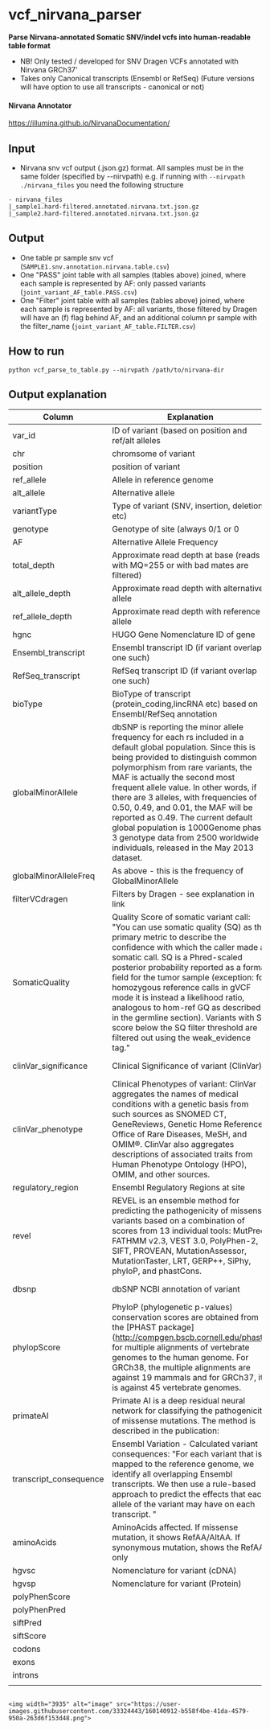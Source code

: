 # vcf_nirvana_parser
**Parse Nirvana-annotated Somatic SNV/indel vcfs into human-readable table format**
* NB! Only tested / developed for SNV Dragen VCFs annotated with Nirvana GRCh37'
* Takes only Canonical transcripts (Ensembl or RefSeq) (Future versions will have option to use all transcripts - canonical or not)

#### Nirvana Annotator
https://illumina.github.io/NirvanaDocumentation/

## Input
* Nirvana snv vcf output (.json.gz) format. All samples must be in the same folder (specified by --nirvpath)
e.g. if running with `--nirvpath ./nirvana_files` you need the following structure
```
- nirvana_files
|_sample1.hard-filtered.annotated.nirvana.txt.json.gz
|_sample2.hard-filtered.annotated.nirvana.txt.json.gz
```


## Output
* One table pr sample snv vcf (`SAMPLE1.snv.annotation.nirvana.table.csv`)
* One "PASS" joint table with all samples (tables above) joined, where each sample is represented by AF: only passed variants (`joint_variant_AF_table.PASS.csv`)
* One "Filter" joint table with all samples (tables above) joined, where each sample is represented by AF: all variants, those filtered by Dragen will have an (f) flag behind AF, and an additional column pr sample with the filter_name (`joint_variant_AF_table.FILTER.csv`)

## How to run
`python vcf_parse_to_table.py --nirvpath /path/to/nirvana-dir`

## Output explanation

| Column  | Explanation  | Link  |   |   |
|---|---|---|---|---|
| var_id   | ID of variant (based on position and ref/alt alleles |   |   |   |
| chr  | chromsome of variant  |   |   |   |
| position  | position of variant  |   |   |   |
| ref_allele  | Allele in reference genome  |   |   |   |
| alt_allele  | Alternative allele  |   |   |   |
| variantType  | Type of variant (SNV, insertion, deletion etc)  |   |   |   |
| genotype  | Genotype of site (always 0/1 or 0|1 for somatic)  |   |   |   |
| AF | Alternative Allele Frequency  |   |   |   |
| total_depth  | Approximate read depth at base (reads with MQ=255 or with bad mates are filtered) |   |   |   |
| alt_allele_depth  | Approximate read depth with alternative allele  |   |   |   |
| ref_allele_depth |  Approximate read depth with reference allele  |   |   |   |
| hgnc  |  HUGO Gene Nomenclature ID of gene |   |   |   |
| Ensembl_transcript | Ensembl transcript ID (if variant overlap one such)  | https://www.ensembl.org/index.html  |   |   |
| RefSeq_transcript  | RefSeq transcript ID (if variant overlap one such) | https://www.ncbi.nlm.nih.gov/refseq/  |   |   |
| bioType  | BioType of transcript (protein_coding,lincRNA etc) based on Ensembl/RefSeq annotation  |   |   |   |
| globalMinorAllele  |  dbSNP is reporting the minor allele frequency for each rs included in  a default global population. Since this is being provided to distinguish common polymorphism from rare variants, the MAF is actually the second most frequent allele value. In other words, if there are 3 alleles, with frequencies of 0.50, 0.49, and 0.01, the MAF will be reported as 0.49. The current default global population is 1000Genome phase 3 genotype data from 2500 worldwide individuals, released in the May 2013 dataset.   | https://www.ncbi.nlm.nih.gov/projects/SNP/docs/rs_attributes.html  |   |   |
| globalMinorAlleleFreq  | As above - this is the frequency of GlobalMinorAllele  |   |   |   |
| filterVCdragen  | Filters by Dragen - see explanation in link  | https://support-docs.illumina.com/SW/DRAGEN_v310/Content/SW/DRAGEN/PostSomaticFilters.htm  |   |   |
| SomaticQuality  |  Quality Score of somatic variant call: "You can use somatic quality (SQ) as the primary metric to describe the confidence with which the caller made a somatic call. SQ is a Phred-scaled posterior probability reported as a format field for the tumor sample (exception: for homozygous reference calls in gVCF mode it is instead a likelihood ratio, analogous to hom-ref GQ as described in the germline section). Variants with SQ score below the SQ filter threshold are filtered out using the weak_evidence tag." | https://support-docs.illumina.com/SW/DRAGEN_v310/Content/SW/DRAGEN/SomaticMode.htm  |   |   |
| clinVar_significance  | Clinical Significance of variant (ClinVar)  | ClinVar: https://www.ncbi.nlm.nih.gov/clinvar/intro/, ClinVar Significance https://www.ncbi.nlm.nih.gov/clinvar/docs/clinsig/  |   |   |
| clinVar_phenotype  | Clinical Phenotypes of variant: ClinVar aggregates the names of medical conditions with a genetic basis from such sources as SNOMED CT, GeneReviews, Genetic Home Reference, Office of Rare Diseases, MeSH, and OMIM®. ClinVar also aggregates descriptions of associated traits from Human Phenotype Ontology (HPO), OMIM, and other sources.   | ClinVar: https://www.ncbi.nlm.nih.gov/clinvar/intro/  |   |   |
| regulatory_region  | Ensembl Regulatory Regions at site  | https://www.ensembl.org/info/genome/funcgen/regulatory_features.html  |   |   |
| revel  | REVEL is an ensemble method for predicting the pathogenicity of missense variants based on a combination of scores from 13 individual tools: MutPred, FATHMM v2.3, VEST 3.0, PolyPhen-2, SIFT, PROVEAN, MutationAssessor, MutationTaster, LRT, GERP++, SiPhy, phyloP, and phastCons.  |   |   |   |
| dbsnp | dbSNP NCBI annotation of variant  | https://www.ncbi.nlm.nih.gov/snp/  |  https://illumina.github.io/NirvanaDocumentation/data-sources/revel |   |
| phylopScore  | PhyloP (phylogenetic p-values) conservation scores are obtained from the [PHAST package] (http://compgen.bscb.cornell.edu/phast/) for multiple alignments of vertebrate genomes to the human genome. For GRCh38, the multiple alignments are against 19 mammals and for GRCh37, it is against 45 vertebrate genomes.  | https://illumina.github.io/NirvanaDocumentation/data-sources/phylop	  |   |   |
| primateAI  |  Primate AI is a deep residual neural network for classifying the pathogenicity of missense mutations. The method is described in the publication: | Sundaram, L., Gao, H., Padigepati, S.R. et al. Predicting the clinical impact of human mutation with deep neural networks. Nat Genet 50, 1161–1170 (2018). https://doi.org/10.1038/s41588-018-0167-z  |   |   |
| transcript_consequence  | Ensembl Variation - Calculated variant consequences: "For each variant that is mapped to the reference genome, we identify all overlapping Ensembl transcripts. We then use a rule-based approach to predict the effects that each allele of the variant may have on each transcript. "  | https://m.ensembl.org/info/genome/variation/prediction/predicted_data.html  |   |   |
| aminoAcids  | AminoAcids affected. If missense mutation, it shows RefAA/AltAA. If synonymous mutation, shows the RefAA only  |   |   |   |
| hgvsc  | Nomenclature for variant (cDNA)  |  https://varnomen.hgvs.org/ |   |   |
| hgvsp  | Nomenclature for variant (Protein)  | https://varnomen.hgvs.org/  |   |   |
| polyPhenScore |   |   |   |   |
| polyPhenPred  |   |   |   |   |
| siftPred  |   |   |   |   |
| siftScore  |   |   |   |   |
| codons  |   |   |   |   |
| exons  |   |   |   |   |
|  introns |   |   |   |   |
|   |   |   |   |   |


																																		<img width="3935" alt="image" src="https://user-images.githubusercontent.com/33324443/160140912-b558f4be-41da-4579-950a-263d6f153d48.png">
